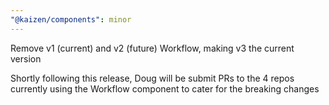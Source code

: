 ```yaml
---
"@kaizen/components": minor
---
```


Remove v1 (current) and v2 (future) Workflow, making v3 the current version

Shortly following this release, Doug will be submit PRs to the 4 repos currently using the Workflow component to cater for the breaking changes
